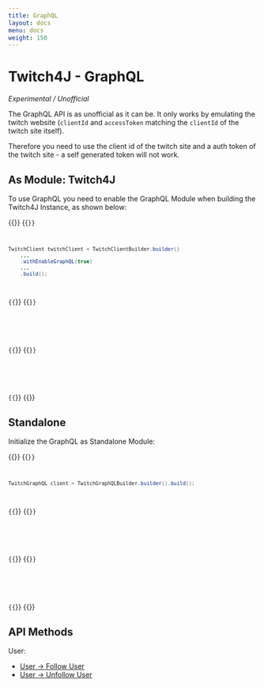 ```yaml
---
title: GraphQL
layout: docs
menu: docs
weight: 150
---
```


# Twitch4J - GraphQL

*Experimental / Unofficial*

The GraphQL API is as unofficial as it can be. It only works by emulating the twitch website (`clientId` and `accessToken` matching the `clientId` of the twitch site itself).

Therefore you need to use the client id of the twitch site and a auth token of the twitch site - a self generated token will not work.

## As Module: Twitch4J

To use GraphQL you need to enable the GraphQL Module when building the Twitch4J Instance, as shown below:

{{<codeblocks>}}
{{<code Java>}}
```java
TwitchClient twitchClient = TwitchClientBuilder.builder()
    ...
    .withEnableGraphQL(true)
    ...
    .build();
```
{{</code>}}
{{<code Groovy>}}
```groovy

```
{{</code>}}
{{<code Kotlin>}}
```kotlin

```
{{</code>}}
{{</codeblocks>}}

## Standalone

Initialize the GraphQL as Standalone Module:

{{<codeblocks>}}
{{<code Java>}}
```java
TwitchGraphQL client = TwitchGraphQLBuilder.builder().build();
```
{{</code>}}
{{<code Groovy>}}
```groovy

```
{{</code>}}
{{<code Kotlin>}}
```kotlin

```
{{</code>}}
{{</codeblocks>}}

## API Methods

User:

- [User -> Follow User](./user-follow)
- [User -> Unfollow User](./user-unfollow)
